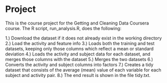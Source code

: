 # Project
This is the course project for the Getting and Cleaning Data Coursera course. The R script, run_analysis.R, does the following:

1.) Download the dataset if it does not already exist in the working directory
2.) Load the activity and feature info
3.) Loads both the training and test datasets, keeping only those columns which reflect a mean or standard deviation
4.) Loads the activity and subject data for each dataset, and merges those columns with the dataset
5.) Merges the two datasets
6.) Converts the activity and subject columns into factors
7.) Creates a tidy dataset that consists of the average (mean) value of each variable for each subject and activity pair.
8.) The end result is shown in the file tidy.txt.
